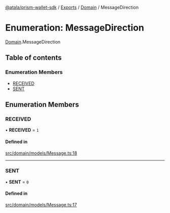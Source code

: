 [@atala/prism-wallet-sdk](../README.md) / [Exports](../modules.md) / [Domain](../modules/Domain.md) / MessageDirection

# Enumeration: MessageDirection

[Domain](../modules/Domain.md).MessageDirection

## Table of contents

### Enumeration Members

- [RECEIVED](Domain.MessageDirection.md#received)
- [SENT](Domain.MessageDirection.md#sent)

## Enumeration Members

### RECEIVED

• **RECEIVED** = ``1``

#### Defined in

[src/domain/models/Message.ts:18](https://github.com/hyperledger/identus-edge-agent-sdk-ts/blob/47157819fe5d19bccc5fcc542e98f32706bff6c2/src/domain/models/Message.ts#L18)

___

### SENT

• **SENT** = ``0``

#### Defined in

[src/domain/models/Message.ts:17](https://github.com/hyperledger/identus-edge-agent-sdk-ts/blob/47157819fe5d19bccc5fcc542e98f32706bff6c2/src/domain/models/Message.ts#L17)
